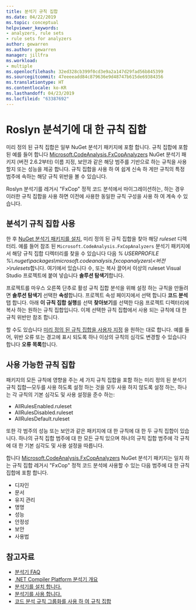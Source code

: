 ```yaml
---
title: 분석기 규칙 집합
ms.date: 04/22/2019
ms.topic: conceptual
helpviewer_keywords:
- analyzers, rule sets
- rule sets for analyzers
author: gewarren
ms.author: gewarren
manager: jillfra
ms.workload:
- multiple
ms.openlocfilehash: 32ed328cb399f0cd3e9a2a147d29fad56b845399
ms.sourcegitcommit: 47eeeeadd84c879636e9d48747b615de69384356
ms.translationtype: HT
ms.contentlocale: ko-KR
ms.lasthandoff: 04/23/2019
ms.locfileid: "63387692"
---
```

# <a name="rule-sets-for-roslyn-analyzers"></a>Roslyn 분석기에 대 한 규칙 집합

미리 정의 된 규칙 집합은 일부 NuGet 분석기 패키지에 포함 합니다. 규칙 집합에 포함 된 예를 들어 합니다 [Microsoft.CodeAnalysis.FxCopAnalyzers](https://www.nuget.org/packages/Microsoft.CodeAnalysis.FxCopAnalyzers/) NuGet 분석기 패키지 (버전 2.6.2부터) 이름 지정, 보안과 같은 해당 범주를 기반으로 하는 규칙을 사용할지 또는 성능을 제공 합니다. 규칙 집합을 사용 하 여 쉽게 신속 하 게만 규칙의 특정 범주에 속하는 해당 규칙 위반을 볼 수 있습니다.

Roslyn 분석기를 레거시 "FxCop" 정적 코드 분석에서 마이그레이션하는, 하는 경우 이러한 규칙 집합을 사용 하면 이전에 사용한 동일한 규칙 구성을 사용 하 여 계속 수 있습니다.

## <a name="use-analyzer-rule-sets"></a>분석기 규칙 집합 사용

한 후 [NuGet 분석기 패키지를 설치](install-roslyn-analyzers.md), 미리 정의 된 규칙 집합을 찾아 해당 *ruleset* 디렉터리. 예를 들어 참조 된 `Microsoft.CodeAnalysis.FxCopAnalyzers` 분석기 패키지에서 해당 규칙 집합 디렉터리를 찾을 수 있습니다 다음 *% USERPROFILE %\\.nuget\packages\microsoft.codeanalysis.fxcopanalyzers\\\<버전 \>\rulesets*합니다. 여기에서 있습니다 수, 또는 복사 끌어서 이상의 ruleset Visual Studio 프로젝트에 붙여 넣습니다 **솔루션 탐색기**합니다.

프로젝트를 마우스 오른쪽 단추로 활성 규칙 집합 분석을 위해 설정 하는 규칙을 만들려면 **솔루션 탐색기** 선택한 **속성**합니다. 프로젝트 속성 페이지에서 선택 합니다 **코드 분석** 탭 합니다. 아래 **이 규칙 집합 실행**를 선택 **찾아보기**를 선택한 다음 프로젝트 디렉터리에 복사 하는 원하는 규칙 집합입니다. 이제 선택한 규칙 집합에서 사용 되는 규칙에 대 한 규칙 위반만 참조 합니다.

할 수도 있습니다 [미리 정의 된 규칙 집합을 사용자 지정](how-to-create-a-custom-rule-set.md#create-a-custom-rule-set) 을 원하는 대로 합니다. 예를 들어, 위반 오류 또는 경고에 표시 되도록 하나 이상의 규칙의 심각도 변경할 수 있습니다 합니다 **오류 목록**합니다.

## <a name="available-rule-sets"></a>사용 가능한 규칙 집합

패키지의 모든 규칙에 영향을 주는 세 가지 규칙 집합을 포함 하는 미리 정의 된 분석기 규칙 집합&mdash;모두를 사용 하도록 설정 하는 것을 모두 사용 하지 않도록 설정 하는, 하나는 각 규칙의 기본 심각도 및 사용 설정을 준수 하는:

- AllRulesEnabled.ruleset
- AllRulesDisabled.ruleset
- AllRulesDefault.ruleset

또한 각 범주의 성능 또는 보안과 같은 패키지에 대 한 규칙에 대 한 두 규칙 집합이 있습니다. 하나의 규칙 집합 범주에 대 한 모든 규칙 있으며 하나의 규칙 집합 범주에 각 규칙에 대 한 기본 심각도 및 사용 설정을 따릅니다.

합니다 [Microsoft.CodeAnalysis.FxCopAnalyzers](https://www.nuget.org/packages/Microsoft.CodeAnalysis.FxCopAnalyzers/) NuGet 분석기 패키지는 일치 하는 규칙 집합 레거시 "FxCop" 정적 코드 분석에 사용할 수 있는 다음 범주에 대 한 규칙 집합에 포함 합니다.

- 디자인
- 문서
- 유지 관리
- 명명
- 성능
- 안정성
- 보안
- 사용법

## <a name="see-also"></a>참고자료

- [분석기 FAQ](analyzers-faq.md)
- [.NET Compiler Platform 분석기 개요](roslyn-analyzers-overview.md)
- [분석기를 설치 합니다.](install-roslyn-analyzers.md)
- [분석기를 사용 합니다.](use-roslyn-analyzers.md)
- [코드 분석 규칙 그룹화를 사용 하 여 규칙 집합](using-rule-sets-to-group-code-analysis-rules.md)
